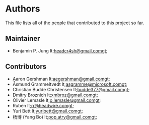 # Authors

This file lists all of the people that contributed to this project so far.

## Maintainer

* Benjamin P. Jung lt;headcr4sh@gmail.comgt;

## Contributors

* Aaron Gershman lt;aegershman@gmail.comgt;
* Åsmund Grammeltvedt lt;asgramme@microsoft.comgt;
* Christian Budde Christensen lt;budde377@gmail.comgt;
* Dmitry Broznich lt;xmbroz@gmail.comgt;
* Olivier Lemasle lt;o.lemasle@gmail.comgt;
* Ruben lt;rr@headwire.comgt;
* Yuri Bett lt;yuribett@gmail.comgt;
* 杨博 (Yang Bo) lt;pop.atry@gmail.comgt;


